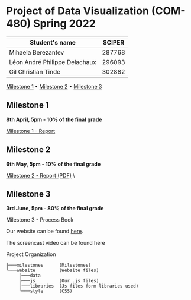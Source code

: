 # Project of Data Visualization (COM-480) Spring 2022


| Student's name                | SCIPER |
| ----------------------------- | ------ |
| Mihaela Berezantev            | 287768 |
| Léon André Philippe Delachaux | 296093 |
| Gil Christian Tinde           | 302882 |


[Milestone 1](#milestone-1) • [Milestone 2](#milestone-2) • [Milestone 3](#milestone-3)

## Milestone 1

**8th April, 5pm - 10% of the final grade**

[Milestone 1 - Report](milestones/milestone1.md)

## Milestone 2

**6th May, 5pm - 10% of the final grade**

[Milestone 2 - Report (PDF)](milestones/milestone2.pdf) \

## Milestone 3

**3rd June, 5pm - 80% of the final grade**

Milestone 3 - Process Book

Our website can be found [here](https://com-480-data-visualization.github.io/datavis-project-2022-glm/).

The screencast video can be found here

Project Organization

```
├───milestones      (Milestones)
└───website         (Website files)
     ├───data       
     ├───js         (Our .js files)
     ├───libraries  (Js files form libraries used)
     └───style      (CSS)
```

